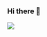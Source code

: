### Hi there 👋

![](https://github-readme-stats.vercel.app/api?username=philippj&count_private=true)
